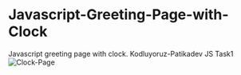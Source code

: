 # Javascript-Greeting-Page-with-Clock
Javascript greeting page with clock. Kodluyoruz-Patikadev JS Task1
![Clock-Page](https://i.hizliresim.com/9uh3een.JPG)
